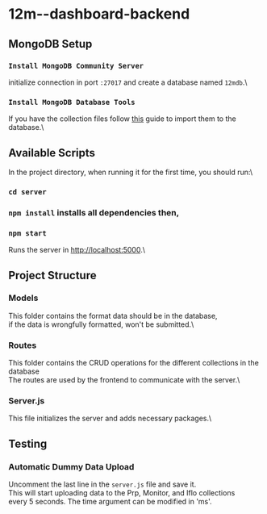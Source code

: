 # 12m--dashboard-backend

## MongoDB Setup

### `Install MongoDB Community Server`

initialize connection in port `:27017` and create a database named `12mdb`.\

### `Install MongoDB Database Tools`

If you have the collection files follow [this](https://www.geeksforgeeks.org/import-data-to-mongodb/) guide to import them to the database.\

## Available Scripts

In the project directory, when running it for the first time, you should run:\

### `cd server`
### `npm install` installs all dependencies then,
### `npm start`

Runs the server in [http://localhost:5000](http://localhost:5000).\

## Project Structure

### Models

This folder contains the format data should be in the database,\
if the data is wrongfully formatted, won't be submitted.\

### Routes

This folder contains the CRUD operations for the different collections in the database\
The routes are used by the frontend to communicate with the server.\

### Server.js

This file initializes the server and adds necessary packages.\

## Testing

### Automatic Dummy Data Upload

Uncomment the last line in the `server.js` file and save it.\
This will start uploading data to the Prp, Monitor, and Iflo collections\
every 5 seconds. The time argument can be modified in 'ms'.
